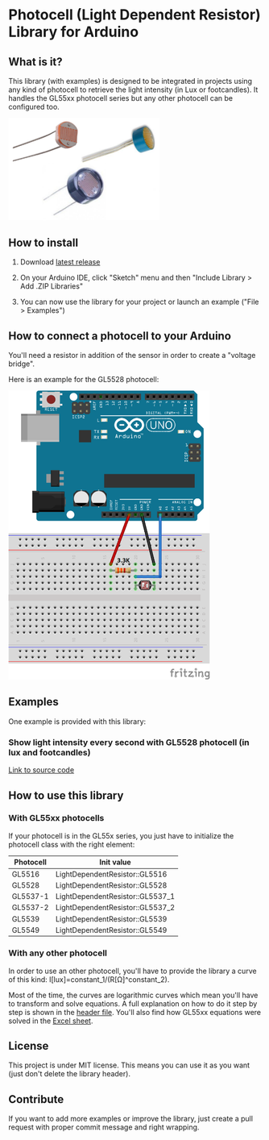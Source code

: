 # Photocell (Light Dependent Resistor) Library for Arduino

## What is it?

This library (with examples) is designed to be integrated in projects using any kind of photocell to retrieve the light intensity (in Lux or footcandles).
It handles the GL55xx photocell series but any other photocell can be configured too.

<img src="device.png" width="300">


## How to install

1) Download <a target="_blank" href="https://github.com/QuentinCG/Arduino-Light-Dependent-Resistor-Library/releases/download/1.0.0/LightDependentResistor_v1_0_0.zip">latest release</a>

2) On your Arduino IDE, click "Sketch" menu and then "Include Library > Add .ZIP Libraries"

3) You can now use the library for your project or launch an example ("File > Examples")


## How to connect a photocell to your Arduino

You'll need a resistor in addition of the sensor in order to create a "voltage bridge".

Here is an example for the GL5528 photocell:

<img src="schematics.png" width="400">


## Examples

One example is provided with this library:

### Show light intensity every second with GL5528 photocell (in lux and footcandles)
<a target="_blank" href="https://github.com/QuentinCG/Arduino-Light-Dependent-Resistor-Library/blob/master/LightDependentResistor/examples/GL5528BasicExample/GL5528BasicExample.ino">Link to source code</a>


## How to use this library

### With GL55xx photocells

If your photocell is in the GL55x series, you just have to initialize the photocell class with the right element:

Photocell  | Init value
-------- |  --------
GL5516   | LightDependentResistor::GL5516
GL5528   | LightDependentResistor::GL5528
GL5537-1 | LightDependentResistor::GL5537_1
GL5537-2 | LightDependentResistor::GL5537_2
GL5539   | LightDependentResistor::GL5539
GL5549   | LightDependentResistor::GL5549

### With any other photocell

In order to use an other photocell, you'll have to provide the library a curve of this kind: I[lux]=constant_1/(R[Ω]^constant_2).

Most of the time, the curves are logarithmic curves which mean you'll have to transform and solve equations.
A full explanation on how to do it step by step is shown in the <a href="https://github.com/QuentinCG/Arduino-Light-Dependent-Resistor-Library/blob/master/LightDependentResistor/LightDependentResistor.h">header file</a>.
You'll also find how GL55xx equations were solved in the <a href="https://github.com/QuentinCG/Arduino-Light-Dependent-Resistor-Library/blob/master/LightDependentResistor/doc/GL55_calculation.xls">Excel sheet</a>.


## License

This project is under MIT license. This means you can use it as you want (just don't delete the library header).


## Contribute

If you want to add more examples or improve the library, just create a pull request with proper commit message and right wrapping.